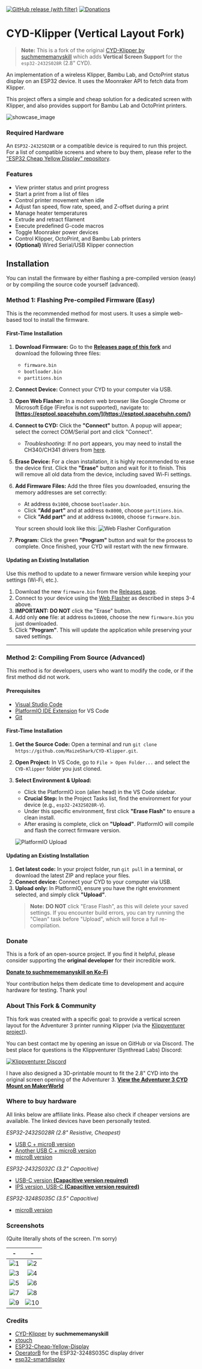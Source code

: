 [![GitHub release (with filter)](https://img.shields.io/github/v/release/MaizeShark/CYD-Klipper)](https://github.com/MaizeShark/CYD-Klipper/releases/latest)
[![Donations](https://img.shields.io/badge/Support%20the%20Original%20Creator-Ko--Fi-red)](https://ko-fi.com/suchmememanyskill)

# CYD-Klipper (Vertical Layout Fork)

> **Note:** This is a fork of the original [CYD-Klipper by suchmememanyskill](https://github.com/suchmememanyskill/CYD-Klipper) which adds **Vertical Screen Support** for the `esp32-2432S028R` (2.8" CYD).

An implementation of a wireless Klipper, Bambu Lab, and OctoPrint status display on an ESP32 device. It uses the Moonraker API to fetch data from Klipper.

This project offers a simple and cheap solution for a dedicated screen with Klipper, and also provides support for Bambu Lab and OctoPrint printers.

![showcase_image](readme/PXL_20250910_193024128.jpg)

### Required Hardware

An `ESP32-2432S028R` or a compatible device is required to run this project. For a list of compatible screens and where to buy them, please refer to the ["ESP32 Cheap Yellow Display" repository](https://github.com/witnessmenow/ESP32-Cheap-Yellow-Display#where-to-buy).

### Features
- View printer status and print progress
- Start a print from a list of files
- Control printer movement when idle
- Adjust fan speed, flow rate, speed, and Z-offset during a print
- Manage heater temperatures
- Extrude and retract filament
- Execute predefined G-code macros
- Toggle Moonraker power devices
- Control Klipper, OctoPrint, and Bambu Lab printers
- **(Optional)** Wired Serial/USB Klipper connection

## Installation

You can install the firmware by either flashing a pre-compiled version (easy) or by compiling the source code yourself (advanced).

### Method 1: Flashing Pre-compiled Firmware (Easy)

This is the recommended method for most users. It uses a simple web-based tool to install the firmware.

#### First-Time Installation

1.  **Download Firmware:** Go to the [**Releases page of this fork**](https://github.com/MaizeShark/CYD-Klipper/releases/latest) and download the following three files:
    *   `firmware.bin`
    *   `bootloader.bin`
    *   `partitions.bin`

2.  **Connect Device:** Connect your CYD to your computer via USB.

3.  **Open Web Flasher:** In a modern web browser like Google Chrome or Microsoft Edge (Firefox is not supported), navigate to: **[https://esptool.spacehuhn.com/](https://esptool.spacehuhn.com/)**

4.  **Connect to CYD:** Click the **"Connect"** button. A popup will appear; select the correct COM/Serial port and click "Connect".
    *   *Troubleshooting:* If no port appears, you may need to install the CH340/CH341 drivers from [here](https://www.wch-ic.com/downloads/CH341SER_EXE.html).

5.  **Erase Device:** For a clean installation, it is highly recommended to erase the device first. Click the **"Erase"** button and wait for it to finish. This will remove all old data from the device, including saved Wi-Fi settings.

6.  **Add Firmware Files:** Add the three files you downloaded, ensuring the memory addresses are set correctly:
    *   At address `0x1000`, choose `bootloader.bin`.
    *   Click **"Add part"** and at address `0x8000`, choose `partitions.bin`.
    *   Click **"Add part"** and at address `0x10000`, choose `firmware.bin`.

    Your screen should look like this:
    ![Web Flasher Configuration](readme/Web_Flasher_Configuration.png)

7.  **Program:** Click the green **"Program"** button and wait for the process to complete. Once finished, your CYD will restart with the new firmware.

#### Updating an Existing Installation

Use this method to update to a newer firmware version while keeping your settings (Wi-Fi, etc.).

1.  Download the new `firmware.bin` from the [Releases page](https://github.com/MaizeShark/CYD-Klipper/releases/latest).
2.  Connect to your device using the [Web Flasher](https://esptool.spacehuhn.com/) as described in steps 3-4 above.
3.  **IMPORTANT: DO NOT** click the "Erase" button.
4.  Add only **one** file: at address `0x10000`, choose the new `firmware.bin` you just downloaded.
5.  Click **"Program"**. This will update the application while preserving your saved settings.

---

### Method 2: Compiling From Source (Advanced)
This method is for developers, users who want to modify the code, or if the first method did not work.

#### Prerequisites
*   [Visual Studio Code](https://code.visualstudio.com/)
*   [PlatformIO IDE Extension](https://platformio.org/install/ide?install=vscode) for VS Code
*   [Git](https://git-scm.com/downloads)

#### First-Time Installation
1.  **Get the Source Code:** Open a terminal and run `git clone https://github.com/MaizeShark/CYD-Klipper.git`.
2.  **Open Project:** In VS Code, go to `File > Open Folder...` and select the `CYD-Klipper` folder you just cloned.
3.  **Select Environment & Upload:**
    *   Click the PlatformIO icon (alien head) in the VS Code sidebar.
    *   **Crucial Step:** In the Project Tasks list, find the environment for your device (e.g., `esp32-2432S028R-V`).
    *   Under this specific environment, first click **"Erase Flash"** to ensure a clean install.
    *   After erasing is complete, click on **"Upload"**. PlatformIO will compile and flash the correct firmware version.

    ![PlatformIO Upload](readme/PlatformIO_Upload.png)

#### Updating an Existing Installation
1.  **Get latest code:** In your project folder, run `git pull` in a terminal, or download the latest ZIP and replace your files.
2.  **Connect device:** Connect your CYD to your computer via USB.
3.  **Upload only:** In PlatformIO, ensure you have the right environment selected, and simply click **"Upload"**.
    > **Note:** **DO NOT** click "Erase Flash", as this will delete your saved settings. If you encounter build errors, you can try running the "Clean" task before "Upload", which will force a full re-compilation.


### Donate

This is a fork of an open-source project. If you find it helpful, please consider supporting the **original developer** for their incredible work.

[**Donate to suchmememanyskill on Ko-Fi**](https://ko-fi.com/suchmememanyskill)

Your contribution helps them dedicate time to development and acquire hardware for testing. Thank you!

### About This Fork & Community

This fork was created with a specific goal: to provide a vertical screen layout for the Adventurer 3 printer running Klipper (via the [Klippventurer project](https://github.com/synthread/Klippventurer)).

You can best contact me by opening an issue on GitHub or via Discord. The best place for questions is the Klippventurer (Synthread Labs) Discord:

[![Klippventurer Discord](https://badgen.net/discord/members/ns2pFdhdMW)](https://discord.gg/ns2pFdhdMW)

I have also designed a 3D-printable mount to fit the 2.8" CYD into the original screen opening of the Adventurer 3.
**[View the Adventurer 3 CYD Mount on MakerWorld](https://makerworld.com/de/models/1788455-adv3-display-to-cyd-adapter#profileId-1905846)**

### Where to buy hardware
All links below are affiliate links. Please also check if cheaper versions are available. The linked devices have been personally tested.

*ESP32-2432S028R (2.8" Resistive, Cheapest)*
- [USB C + microB version](https://s.click.aliexpress.com/e/_omjsYBJ)
- [Another USB C + microB version](https://s.click.aliexpress.com/e/_olKBkmz)
- [microB version](https://s.click.aliexpress.com/e/_oCWhgmN)

*ESP32-2432S032C (3.2" Capacitive)*
- [USB-C version **(Capacitive version required)**](https://s.click.aliexpress.com/e/_okbSGmd)
- [IPS version, USB-C **(Capacitive version required)**](https://s.click.aliexpress.com/e/_oFygVwt)

*ESP32-3248S035C (3.5" Capacitive)*
- [microB version](https://s.click.aliexpress.com/e/_oCqygE9)

### Screenshots
(Quite literally shots of the screen. I'm sorry)

-|- 
:-:|:-:
![1](readme/1.jpg)|![2](readme/2.jpg)
![3](readme/3.jpg)|![4](readme/4.jpg)
![5](readme/5.jpg)|![6](readme/6.jpg)
![7](readme/7.jpg)|![8](readme/8.jpg)
![9](readme/9.jpg)|![10](readme/10.jpg)


### Credits
- [CYD-Klipper](https://github.com/suchmememanyskill/CYD-Klipper/) by **suchmememanyskill**
- [xtouch](https://github.com/xperiments-in/xtouch)
- [ESP32-Cheap-Yellow-Display](https://github.com/witnessmenow/ESP32-Cheap-Yellow-Display)
- [OperatorB](https://github.com/OperatorB) for the ESP32-3248S035C display driver
- [esp32-smartdisplay](https://github.com/rzeldent/esp32-smartdisplay)